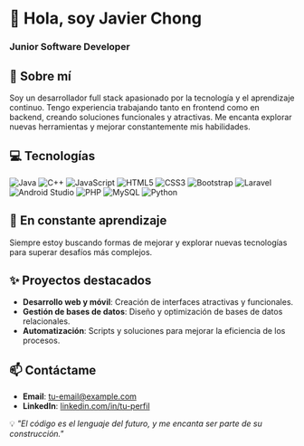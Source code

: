 # 👋 Hola, soy Javier Chong

### Junior Software Developer

## 🚀 Sobre mí
Soy un desarrollador full stack apasionado por la tecnología y el aprendizaje continuo. Tengo experiencia trabajando tanto en frontend como en backend, creando soluciones funcionales y atractivas. Me encanta explorar nuevas herramientas y mejorar constantemente mis habilidades.

## 💻 Tecnologías
![Java](https://img.shields.io/badge/Java-orange?style=flat-square&logo=java)
![C++](https://img.shields.io/badge/C++-blue?style=flat-square&logo=c%2B%2B)
![JavaScript](https://img.shields.io/badge/JavaScript-yellow?style=flat-square&logo=javascript)
![HTML5](https://img.shields.io/badge/HTML5-red?style=flat-square&logo=html5)
![CSS3](https://img.shields.io/badge/CSS3-blue?style=flat-square&logo=css3)
![Bootstrap](https://img.shields.io/badge/Bootstrap-purple?style=flat-square&logo=bootstrap)
![Laravel](https://img.shields.io/badge/Laravel-red?style=flat-square&logo=laravel)
![Android Studio](https://img.shields.io/badge/Android%20Studio-green?style=flat-square&logo=androidstudio)
![PHP](https://img.shields.io/badge/PHP-purple?style=flat-square&logo=php)
![MySQL](https://img.shields.io/badge/MySQL-blue?style=flat-square&logo=mysql)
![Python](https://img.shields.io/badge/Python-green?style=flat-square&logo=python)

## 🌱 En constante aprendizaje
Siempre estoy buscando formas de mejorar y explorar nuevas tecnologías para superar desafíos más complejos.

## ✨ Proyectos destacados
- **Desarrollo web y móvil**: Creación de interfaces atractivas y funcionales.
- **Gestión de bases de datos**: Diseño y optimización de bases de datos relacionales.
- **Automatización**: Scripts y soluciones para mejorar la eficiencia de los procesos.

## 📫 Contáctame
- **Email**: [tu-email@example.com](mailto:tu-email@example.com)
- **LinkedIn**: [linkedin.com/in/tu-perfil](https://linkedin.com/in/tu-perfil)

💡 *"El código es el lenguaje del futuro, y me encanta ser parte de su construcción."*
